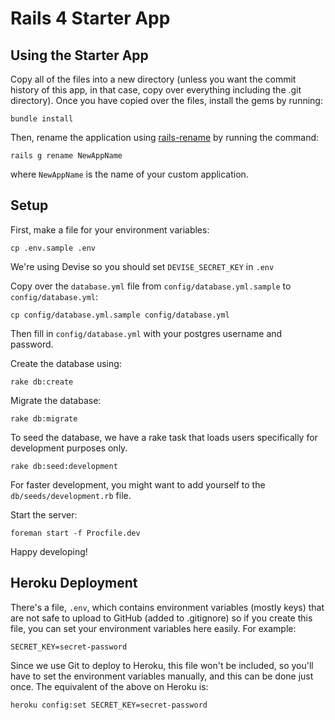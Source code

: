 # Rails 4 Starter App

## Using the Starter App

Copy all of the files into a new directory (unless you want the commit history of this app, in that case, copy over everything including the .git directory). Once you have copied over the files, install the gems by running:

    bundle install

Then, rename the application using [rails-rename](https://github.com/negativetwelve/rails-rename) by running the command:

    rails g rename NewAppName

where `NewAppName` is the name of your custom application.

## Setup

First, make a file for your environment variables:

    cp .env.sample .env

We're using Devise so you should set `DEVISE_SECRET_KEY` in `.env`

Copy over the `database.yml` file from `config/database.yml.sample` to `config/database.yml`:

    cp config/database.yml.sample config/database.yml
    
Then fill in `config/database.yml` with your postgres username and password.

Create the database using:

    rake db:create

Migrate the database:

    rake db:migrate

To seed the database, we have a rake task that loads users specifically for development purposes only.

    rake db:seed:development

For faster development, you might want to add yourself to the `db/seeds/development.rb` file.

Start the server:

    foreman start -f Procfile.dev

Happy developing!

## Heroku Deployment

There's a file, `.env`, which contains environment variables (mostly keys) that are not safe to upload to GitHub (added to .gitignore) so if you create this file, you can set your environment variables here easily.
For example:

    SECRET_KEY=secret-password

Since we use Git to deploy to Heroku, this file won't be included, so you'll have to set the environment variables manually, and this can be done just once. The equivalent of the above on Heroku is:

    heroku config:set SECRET_KEY=secret-password

